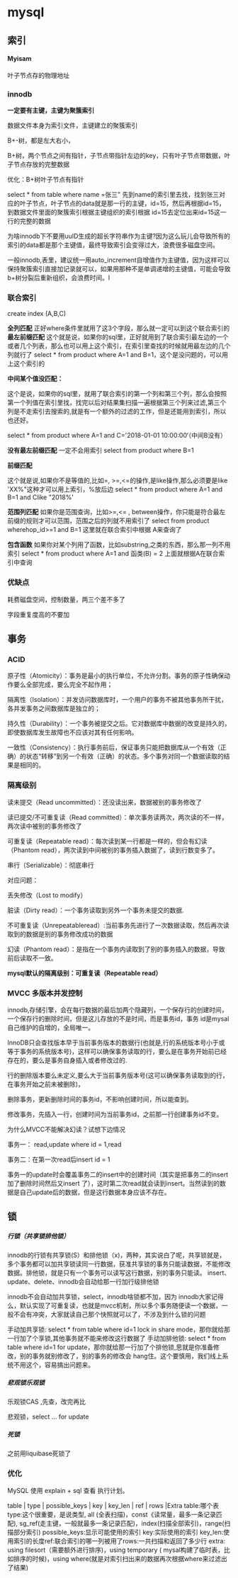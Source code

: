 # mysql

## 索引 

#### Myisam

叶子节点存的物理地址

### innodb

**一定要有主键，主键为聚簇索引**

数据文件本身为索引文件，主键建立的聚簇索引

B+-树，都是左大右小，

B+树，两个节点之间有指针，子节点带指针左边的key，只有叶子节点带数据，叶子节点存放的完整数据

优化：B+树叶子节点有指针

select * from table where name =张三"
先到name的索引里去找，找到张三对应的叶子节点，叶子节点的data就是那一行的主键，id=15，然后再根据id=15，到数据文件里面的聚簇索引根据主键组织的索引根据 id=15去定位出来id=15这一行的完整的数据

为啥innodb下不要用uuID生成的超长字符串作为主键?因为这么玩儿会导致所有的索引的data都是那个主键值，最终导致索引会变得过大，浪费很多磁盘空间。

一般innodb,表里，建议统一用auto_increment自增值作为主键值，因为这样可以保持聚簇索引直接加记录就可以，如果用那种不是单调递增的主键值，可能会导致b+树分裂后重新组织，会浪费时间。l

### 联合索引

create index (A,B,C)

**全列匹配**
正好where条件里就用了这3个字段，那么就一定可以到这个联合索引的
**最左前缀匹配**
这个就是说，如果你的sql里，正好就用到了联合索引最左边的一个或者几个列表，那么也可以用上这个索引，在索引里查找的时候就用最左边的几个列就行了
select * from product where A=1 and B=1，这个是没问题的，可以用上这个索引的

**中间某个值没匹配：**

这个是说，如果你的sql里，就用了联合索引的第一个列和第三个列，那么会按照第一个列值在索引里找，找完以后对结果集扫描一遍根据第三个列来过滤,第三个列是不走索引去搜索的,就是有一个额外的过滤的工作，但是还能用到索引，所以也还好。

select * from product where A=1 and C='2018-01-01 10:00:00‘（中间B没有）

**没有最左前缀匹配**
一定不会用索引
select  from product where B=1

**前缀匹配**

这个就是说,如果你不是等值的,比如=, >=,<=的操作,是like操作,那么必须要是like 'XX%"这种才可以用上索引，%放后边
select * from product where A=1 and B=1 and Clike "2018%'

**范围列匹配**
如果你是范围查询，比如>=,<= , between操作，你只能是符合最左前缀的规则才可以范围，范围之后的列就不用索引了
select  from product wherehop_id>=1 and B=1
这里就在联合索引中根据 A来查询了

**包含函数**
如果你对某个列用了函数，比如substring,之类的东西，那么那一列不用索引
select * from product where A=1 and 函类(B) = 2
上面就根据A在联合索引中查询

### 优缺点

耗费磁盘空间，控制数量，两三个差不多了

字段重复度高的不要加

## 事务

### ACID

原子性（Atomicity）：事务是最小的执行单位，不允许分割。事务的原子性确保动作要么全部完成，要么完全不起作用；

隔离性（Isolation）：并发访问数据库时，一个用户的事务不被其他事务所干扰，各并发事务之间数据库是独立的；

持久性（Durability）：一个事务被提交之后。它对数据库中数据的改变是持久的，即使数据库发生故障也不应该对其有任何影响。

一致性（Consistency）：执行事务前后，保证事务只能把数据库从一个有效（正确）的状态“转移”到另一个有效（正确）的状态。多个事务对同一个数据读取的结果是相同的。

### 隔离级别

读未提交（Read uncommitted）：还没读出来，数据被别的事务修改了

读已提交/不可重复读（Read committed）：单次事务读两次，两次读的不一样，两次读中被别的事务修改了

可重复读（Repeatable read）：每次读到某一行都是一样的，但会有幻读（Phantom read），两次读到中间被别的事务插入数据了，读到行数变多了。

串行（Serializable）：彻底串行

对应问题：

丢失修改（Lost to modify）

脏读（Dirty read）：一个事务读取到另外一个事务未提交的数据.

不可重复读（Unrepeatableread）:当前事务先进行了一次数据读取，然后再次读取到的数据是别的事务修改成功的数据

幻读（Phantom read）：是指在一个事务内读取到了别的事务插入的数据，导致前后读取不一致。

**mysql默认的隔离级别：可重复读（Repeatable read）**

### MVCC 多版本并发控制

innodb,存储引擎，会在每行数据的最后加两个隐藏列，一个保存行的创建时间，一个保存行的删除时间，但是这儿存放的不是时间，而是事务id，事务 id是mysal自己维护的自增的，全局唯一。

InnoDB只会查找版本早于当前事务版本的数据行(也就是,行的系统版本号小于或等于事务的系统版本号)，这样可以确保事务读取的行，要么是在事务开始前已经存在的，要么是事务自身插入或者修改过的.

行的删除版本要么未定义,要么大于当前事务版本号(这可以确保事务读取到的行，在事务开始之前未被删除)，

删除事务，更新删除时间的事务id，不影响创建时间，所以能查到。

修改事务，先插入一行，创建时间为当前事务id，之前那一行创建事务id不变。

为什么MVCC不能解决幻读？试想下边情况

事务一： read,update where id = 1,read

事务二：在第一次read后insert id = 1

事务一的update时会覆盖事务二的insert中的创建时间（其实是把事务二的insert 加了删除时间然后又insert 了），这时第二次read就会读到insert。当然读到的数据是自己update后的数据，但是这行数据本身应该不存在。

## 锁

##### 行锁（共享锁排他锁）

innodb的行锁有共享锁(S）和排他锁（x)，两种，其实说白了呢，共享锁就是，多个事务都可以加共享锁读同一行数据，获准共享锁的事务只能读数据，不能修改数据。排他锁，就是只有一个事务可以读写这行数据，别的事务只能读。
insert、 update、delete、innodb会自动给那一行加行级排他锁

innodb不会自动加共享锁，select，innodb啥锁都不加，因为 innodb大家记得么，默认实现了可重复读，也就是mvcc机制，所以多个事务随便读一个数据，一般不会有冲突，大家就读自己那个快照就可以了，不涉及到什么锁的问题

手动加共享锁: select * from table where id=1 lock in share mode，那你就给那一行加了个享锁,其他事务就不能来修改这行数据了
手动加排他锁: select * from table where id=1 for update，那你就给那一行加了个排他锁,思就是你准备修改，别的事务就别修改了，别的事务的修改会 hang住。这个要慎用，我们线上系统不用这个，容易搞出问题来。

##### 悲观锁乐观锁

乐观锁CAS ,先查，改完再比

悲观锁，select ... for update

##### 死锁

之前用liquibase死锁了

### 优化

MySQL 使用 explain + sql 查看 执行计划。

table | type | possible_keys | key | key_len | ref | rows |Extra
table:哪个表
type:这个很重要，是说类型, all (全表扫描)，const《读常量，最多一条记录匹配), sg_ref(走主键，一般就最多一条记录匹配)，index(扫描全部索引)，range(扫描部分索引)
possible_keys:显示可能使用的索引
key:实际使用的索引
key_len:使用索引的长度ref:联合索引的哪一列被用了rows:一共扫描和返回了多少行
extra: using filesort（需要额外进行排序)，using temporary ( mysal构建了临时表，比如排序的时候)，using where(就是对索引扫出来的数据再次根据where来过滤出了结果)

